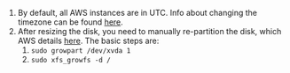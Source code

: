 1. By default, all AWS instances are in UTC. Info about changing the timezone can be found [here](https://docs.aws.amazon.com/AWSEC2/latest/UserGuide/set-time.html).
1. After resizing the disk, you need to manually re-partition the disk, which AWS details [here](https://docs.aws.amazon.com/AWSEC2/latest/UserGuide/recognize-expanded-volume-linux.html). The basic steps are:
    1. `sudo growpart /dev/xvda 1`
    1. `sudo xfs_growfs -d /`
